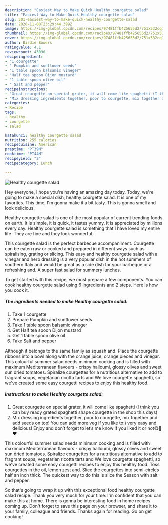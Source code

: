 ```yaml
---
description: "Easiest Way to Make Quick Healthy courgette salad"
title: "Easiest Way to Make Quick Healthy courgette salad"
slug: 501-easiest-way-to-make-quick-healthy-courgette-salad
date: 2020-11-08T23:29:44.399Z
image: https://img-global.cpcdn.com/recipes/97481ffb425655d2/751x532cq70/healthy-courgette-salad-recipe-main-photo.jpg
thumbnail: https://img-global.cpcdn.com/recipes/97481ffb425655d2/751x532cq70/healthy-courgette-salad-recipe-main-photo.jpg
cover: https://img-global.cpcdn.com/recipes/97481ffb425655d2/751x532cq70/healthy-courgette-salad-recipe-main-photo.jpg
author: Birdie Bowers
ratingvalue: 4.1
reviewcount: 43096
recipeingredient:
- "1 courgette"
- " Pumpkin and sunflower seeds"
- "1 table spoon balsamic vineger"
- "Half tea spoon Dijon mustard"
- "1 table spoon olive oil"
- " Salt and pepper"
recipeinstructions:
- "Great courgette on special grater, it will come like spaghetti (I think you can buy ready grated spaghetti shape courgette in the shop this days)"
- "Mix dressing ingredients together, poor to courgette, mix together and add seeds on top! You can add more veg if you like to:) very easy and delicious! Enjoy and don’t forget to let’s me know if you liked it or not😋🤗❤️"
categories:
- Recipe
tags:
- healthy
- courgette
- salad

katakunci: healthy courgette salad 
nutrition: 255 calories
recipecuisine: American
preptime: "PT39M"
cooktime: "PT44M"
recipeyield: "2"
recipecategory: Lunch

---
```



![Healthy courgette salad](https://img-global.cpcdn.com/recipes/97481ffb425655d2/751x532cq70/healthy-courgette-salad-recipe-main-photo.jpg)

Hey everyone, I hope you're having an amazing day today. Today, we're going to make a special dish, healthy courgette salad. It is one of my favorites. This time, I'm gonna make it a bit tasty. This is gonna smell and look delicious.

Healthy courgette salad is one of the most popular of current trending foods on earth. It is simple, it is quick, it tastes yummy. It is appreciated by millions every day. Healthy courgette salad is something that I have loved my entire life. They are fine and they look wonderful.

This courgette salad is the perfect barbecue accompaniment. Courgette can be eaten raw or cooked and prepared in different ways such as spiralising, grating or slicing. This easy and healthy courgette salad with a vinegar and herb dressing is a very popular dish in the hot summers of southern Italy and would be great as a side dish for your barbeque or a refreshing and. A super fast salad for summery lunches.


To get started with this recipe, we must prepare a few components. You can cook healthy courgette salad using 6 ingredients and 2 steps. Here is how you cook it.

<!--inarticleads1-->

##### The ingredients needed to make Healthy courgette salad:

1. Take 1 courgette
1. Prepare  Pumpkin and sunflower seeds
1. Take 1 table spoon balsamic vineger
1. Get Half tea spoon Dijon mustard
1. Get 1 table spoon olive oil
1. Take  Salt and pepper


Although it belongs to the same family as squash and. Place the courgette ribbons into a bowl along with the orange juice, orange pieces and vinegar. This colourful summer salad needs minimum cooking and is filled with maximum Mediterranean flavours - crispy halloumi, glossy olives and sweet sun dried tomatoes. Spiralize courgettes for a nutritious alternative to add to fragrant soups, vegetarian ricotta tarts and We love courgette spaghetti, so we&#39;ve created some easy courgetti recipes to enjoy this healthy food. 

<!--inarticleads2-->

##### Instructions to make Healthy courgette salad:

1. Great courgette on special grater, it will come like spaghetti (I think you can buy ready grated spaghetti shape courgette in the shop this days)
1. Mix dressing ingredients together, poor to courgette, mix together and add seeds on top! You can add more veg if you like to:) very easy and delicious! Enjoy and don’t forget to let’s me know if you liked it or not😋🤗❤️


This colourful summer salad needs minimum cooking and is filled with maximum Mediterranean flavours - crispy halloumi, glossy olives and sweet sun dried tomatoes. Spiralize courgettes for a nutritious alternative to add to fragrant soups, vegetarian ricotta tarts and We love courgette spaghetti, so we&#39;ve created some easy courgetti recipes to enjoy this healthy food. Toss courgettes in the oil, lemon zest and. Slice the courgettes into semi-circles half an inch thick. The quickest way to do this is slice the Season with salt and pepper. 

So that's going to wrap it up with this exceptional food healthy courgette salad recipe. Thank you very much for your time. I'm confident that you can make this at home. There is gonna be interesting food in home recipes coming up. Don't forget to save this page on your browser, and share it to your family, colleague and friends. Thanks again for reading. Go on get cooking!
